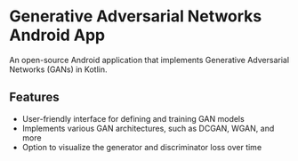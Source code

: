 # Generative Adversarial Networks Android App

An open-source Android application that implements Generative Adversarial Networks (GANs) in Kotlin.

## Features

- User-friendly interface for defining and training GAN models
- Implements various GAN architectures, such as DCGAN, WGAN, and more
- Option to visualize the generator and discriminator loss over time 
